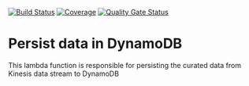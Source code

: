 [![Build Status](https://travis-ci.com/usdot-jpo-sdc-projects/sdc-dot-waze-kinesis-data-persist-to-dynamo.svg?branch=master)](https://travis-ci.com/usdot-jpo-sdc-projects/sdc-dot-waze-kinesis-data-persist-to-dynamo)
[![Coverage](https://sonarcloud.io/api/project_badges/measure?project=usdot-jpo-sdc_sdc-dot-waze-kinesis-data-persist-to-dynamo&metric=coverage)](https://sonarcloud.io/dashboard?id=usdot-jpo-sdc_sdc-dot-waze-kinesis-data-persist-to-dynamo)
[![Quality Gate Status](https://sonarcloud.io/api/project_badges/measure?project=usdot-jpo-sdc_sdc-dot-waze-kinesis-data-persist-to-dynamo&metric=alert_status)](https://sonarcloud.io/dashboard?id=usdot-jpo-sdc_sdc-dot-waze-kinesis-data-persist-to-dynamo)
# Persist data in DynamoDB

This lambda function is responsible for persisting the curated data from Kinesis data stream to DynamoDB
